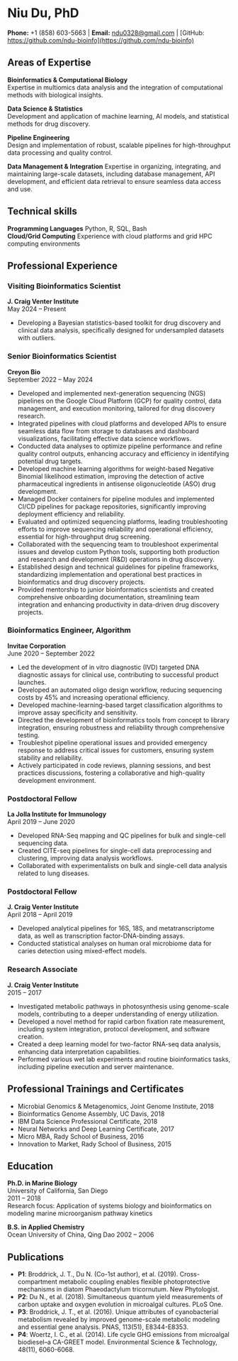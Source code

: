 # Niu Du, PhD

**Phone:** +1 (858) 603-5663  | **Email:** ndu0328@gmail.com  | [GitHub: https://github.com/ndu-bioinfo](https://github.com/ndu-bioinfo)


## Areas of Expertise


**Bioinformatics & Computational Biology**  
Expertise in multiomics data analysis and the integration of computational methods with biological insights.

**Data Science & Statistics**  
Development and application of machine learning, AI models, and statistical methods for drug discovery.

**Pipeline Engineering**  
Design and implementation of robust, scalable pipelines for high-throughput data processing and quality control.

**Data Management & Integration**
Expertise in organizing, integrating, and maintaining large-scale datasets, including database management, API development, and efficient data retrieval to ensure seamless data access and use.

## Technical skills
**Programming Languages** 
Python, R, SQL, Bash  
**Cloud/Grid Computing** 
Experience with cloud platforms and grid HPC computing environments  

## Professional Experience

### Visiting Bioinformatics Scientist  
**J. Craig Venter Institute**  
May 2024 – Present  
- Developing a Bayesian statistics-based toolkit for drug discovery and clinical data analysis, specifically designed for undersampled datasets with outliers.

### Senior Bioinformatics Scientist  
**Creyon Bio**  
September 2022 – May 2024  
- Developed and implemented next-generation sequencing (NGS) pipelines on the Google Cloud Platform (GCP) for quality control, data management, and execution monitoring, tailored for drug discovery research.
- Integrated pipelines with cloud platforms and developed APIs to ensure seamless data flow from storage to databases and dashboard visualizations, facilitating effective data science workflows.
- Conducted data analyses to optimize pipeline performance and refine quality control outputs, enhancing accuracy and efficiency in identifying potential drug targets.
- Developed machine learning algorithms for weight-based Negative Binomial likelihood estimation, improving the detection of active pharmaceutical ingredients in antisense oligonucleotide (ASO) drug development.
- Managed Docker containers for pipeline modules and implemented CI/CD pipelines for package repositories, significantly improving deployment efficiency and reliability.
- Evaluated and optimized sequencing platforms, leading troubleshooting efforts to improve sequencing reliability and operational efficiency, essential for high-throughput drug screening.
- Collaborated with the sequencing team to troubleshoot experimental issues and develop custom Python tools, supporting both production and research and development (R&D) operations in drug discovery.
- Established design and technical guidelines for pipeline frameworks, standardizing implementation and operational best practices in bioinformatics and drug discovery projects.
- Provided mentorship to junior bioinformatics scientists and created comprehensive onboarding documentation, streamlining team integration and enhancing productivity in data-driven drug discovery projects.

### Bioinformatics Engineer, Algorithm  
**Invitae Corporation**  
June 2020 – September 2022  
- Led the development of in vitro diagnostic (IVD) targeted DNA diagnostic assays for clinical use, contributing to successful product launches.
- Developed an automated oligo design workflow, reducing sequencing costs by 45% and increasing operational efficiency.
- Developed machine-learning-based target classification algorithms to improve assay specificity and sensitivity.
- Directed the development of bioinformatics tools from concept to library integration, ensuring robustness and reliability through comprehensive testing.
- Troubleshot pipeline operational issues and provided emergency response to address critical issues for customers, ensuring system stability and reliability.
- Actively participated in code reviews, planning sessions, and best practices discussions, fostering a collaborative and high-quality development environment.

### Postdoctoral Fellow  
**La Jolla Institute for Immunology**  
April 2019 – June 2020  
- Developed RNA-Seq mapping and QC pipelines for bulk and single-cell sequencing data.
- Created CITE-seq pipelines for single-cell data preprocessing and clustering, improving data analysis workflows.
- Collaborated with experimentalists on bulk and single-cell data analysis related to lung diseases.

### Postdoctoral Fellow  
**J. Craig Venter Institute**  
April 2018 – April 2019  
- Developed analytical pipelines for 16S, 18S, and metatranscriptome data, as well as transcription factor-DNA-binding assays.
- Conducted statistical analyses on human oral microbiome data for caries detection using mixed-effect models.

### Research Associate  
**J. Craig Venter Institute**  
2015 – 2017  
- Investigated metabolic pathways in photosynthesis using genome-scale models, contributing to a deeper understanding of energy utilization.
- Developed a novel method for rapid carbon fixation rate measurement, including system integration, protocol development, and software creation.
- Created a deep learning model for two-factor RNA-seq data analysis, enhancing data interpretation capabilities.
- Performed various wet lab experiments and routine bioinformatics tasks, including pipeline execution and server maintenance.

## Professional Trainings and Certificates


- Microbial Genomics & Metagenomics, Joint Genome Institute, 2018
- Bioinformatics Genome Assembly, UC Davis, 2018
- IBM Data Science Professional Certificate, 2018
- Neural Networks and Deep Learning Certificate, 2017
- Micro MBA, Rady School of Business, 2016
- Innovation to Market, Rady School of Business, 2015

## Education


**Ph.D. in Marine Biology**  
University of California, San Diego  
2011 – 2018  
Research focus: Application of systems biology and bioinformatics on modeling marine microorganism pathway kinetics

**B.S. in Applied Chemistry**  
Ocean University of China, Qing Dao 
2002 – 2006

## Publications
- **P1**: Broddrick, J. T., Du N. (Co-1st author), et al. (2019). Cross-compartment metabolic coupling enables flexible photoprotective mechanisms in diatom Phaeodactylum tricornutum. New Phytologist.  
- **P2**: Du N., et al. (2018). Simultaneous quantum yield measurements of carbon uptake and oxygen evolution in microalgal cultures. PLoS One.  
- **P3**: Broddrick, J. T., et al. (2016). Unique attributes of cyanobacterial metabolism revealed by improved genome-scale metabolic modeling and essential gene analysis. PNAS, 113(51), E8344-E8353.  
- **P4**: Woertz, I. C., et al. (2014). Life cycle GHG emissions from microalgal biodiesel–a CA-GREET model. Environmental Science & Technology, 48(11), 6060-6068.  